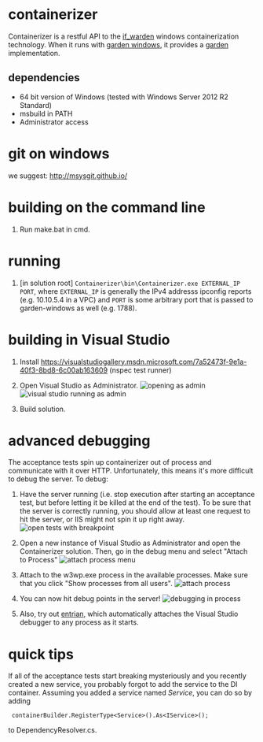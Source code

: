 containerizer
=============

Containerizer is a restful API to the
[if_warden](https://github.com/cloudfoundry-incubator/if_warden) windows
containerization technology. When it runs with [garden
windows](https://github.com/cloudfoundry-incubator/garden-windows), it provides
a [garden](https://github.com/cloudfoundry-incubator/garden) implementation.

## dependencies
- 64 bit version of Windows (tested with Windows Server 2012 R2 Standard)
- msbuild in PATH
- Administrator access


git on windows
==============

we suggest: http://msysgit.github.io/


building on the command line
============================

1. Run make.bat in cmd.

running
============================

1. [in solution root] ```Containerizer\bin\Containerizer.exe EXTERNAL_IP PORT```,
where ```EXTERNAL_IP``` is generally the IPv4 addresss ipconfig reports (e.g.
10.10.5.4 in a VPC) and ```PORT``` is some arbitrary port that is passed
to garden-windows as well (e.g. 1788).

building in Visual Studio
========================

1. Install https://visualstudiogallery.msdn.microsoft.com/7a52473f-9e1a-40f3-8bd8-6c00ab163609 (nspec test runner)

1. Open Visual Studio as Administrator.
![opening as admin](https://github.com/pivotal-cf-experimental/containerizer/blob/master/README_images/open_as_admin.png)
![visual studio running as admin](https://github.com/pivotal-cf-experimental/containerizer/blob/master/README_images/showing_vs_running_as_admin.png)

1. Build solution.

advanced debugging
==================

The acceptance tests spin up containerizer out of process and communicate with
it over HTTP. Unfortunately, this means it's more difficult to debug the
server. To debug:

1. Have the server running (i.e. stop execution after starting an acceptance
test, but before letting it be killed at the end of the test). To be sure
that the server is correctly running, you should allow at least one request to
hit the server, or IIS might not spin it up right away.
![open tests with breakpoint](https://github.com/pivotal-cf-experimental/containerizer/blob/master/README_images/open_tests_with_breakpoint.png)

1. Open a new instance of Visual Studio as Administrator and open the
Containerizer solution. Then, go in the debug menu and select "Attach to
Process"
![attach process menu](https://github.com/pivotal-cf-experimental/containerizer/blob/master/README_images/attach_to_process_menu.png)

1. Attach to the w3wp.exe process in the available processes. Make sure that
you click "Show processes from all users".
![attach process](https://github.com/pivotal-cf-experimental/containerizer/blob/master/README_images/attach_process.png)

1. You can now hit debug points in the server!
![debugging in process](https://github.com/pivotal-cf-experimental/containerizer/blob/master/README_images/debugging_in_process.png)

1. Also, try out [entrian](http://entrian.com/attach/), which automatically attaches the Visual Studio debugger to any process as it starts.


quick tips
==========

If all of the acceptance tests start breaking mysteriously and you recently
created a new service, you probably forgot to add the service to the DI
container. Assuming you added a service named *Service*, you can do so by
adding

     containerBuilder.RegisterType<Service>().As<IService>();

to DependencyResolver.cs.
